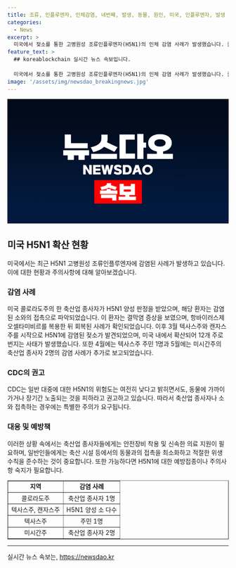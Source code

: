 ```yaml
---
title: 조류, 인플루엔자, 인체감염, 네번째, 발생, 동물, 원인, 미국, 인플루엔자, 발생
categories:
  - News
excerpt: >
  미국에서 젖소를 통한 고병원성 조류인플루엔자(H5N1)의 인체 감염 사례가 발생했습니다. 콜로라도주 축산업 종사자가 H5N1 양성 판정을 받았으며, 해당 환자는 오셀타미비르를 복용한 뒤 회복했습니다. 이로써 미국에서는 3월부터 12개 주로 확산되어 총 4명의 감염 사례가 보고되었습니다. CDC는 대중에게 동물에 가까이 가거나 장기간 노출을 피하도록 권고하고 있습니다. (150자)
feature_text: >
  ## koreablockchain 실시간 뉴스 속보입니다.

  미국에서 젖소를 통한 고병원성 조류인플루엔자(H5N1)의 인체 감염 사례가 발생했습니다. 콜로라도주 축산업 종사자가 H5N1 양성 판정을 받았으며, 해당 환자는 오셀타미비르를 복용한 뒤 회복했습니다. 이로써 미국에서는 3월부터 12개 주로 확산되어 총 4명의 감염 사례가 보고되었습니다. CDC는 대중에게 동물에 가까이 가거나 장기간 노출을 피하도록 권고하고 있습니다. (150자)
image: '/assets/img/newsdao_breakingnews.jpg'
---
```


<p><img src="/assets/img/newsdao_breakingnews.jpg" alt="koreablockchain 속보" /></p>

<h2 data-ke-size="size26">미국 H5N1 확산 현황</h2>

<p data-ke-size="size16">미국에서는 최근 H5N1 고병원성 조류인플루엔자에 감염된 사례가 발생하고 있습니다. 이에 대한 현황과 주의사항에 대해 알아보겠습니다.</p>

<h3><b>감염 사례</b></h3>

<p data-ke-size="size16">미국 콜로라도주의 한 축산업 종사자가 H5N1 양성 판정을 받았으며, 해당 환자는 감염된 소와의 접촉으로 파악되었습니다. 이 환자는 결막염 증상을 보였으며, 항바이러스제 오셀타미비르를 복용한 뒤 회복된 사례가 확인되었습니다. 이후 3월 텍사스주와 캔자스주를 시작으로 H5N1에 감염된 젖소가 발견되었으며, 미국 내에서 확산되어 12개 주로 번지는 사태가 발생했습니다. 또한 4월에는 텍사스주 주민 1명과 5월에는 미시간주의 축산업 종사자 2명의 감염 사례가 추가로 보고되었습니다.</p>

<h3><b>CDC의 권고</b></h3>

<p data-ke-size="size16">CDC는 일반 대중에 대한 H5N1의 위험도는 여전히 낮다고 밝히면서도, 동물에 가까이 가거나 장기간 노출되는 것을 피하라고 권고하고 있습니다. 따라서 축산업 종사자나 소와 접촉하는 경우에는 특별한 주의가 요구됩니다.</p>

<h3><b>대응 및 예방책</b></h3>

<p data-ke-size="size16">이러한 상황 속에서는 축산업 종사자들에게는 안전장비 착용 및 신속한 의료 지원이 필요하며, 일반인들에게는 축산 시설 등에서의 동물과의 접촉을 최소화하고 적절한 위생 수칙을 준수하는 것이 중요합니다. 또한 가능하다면 H5N1에 대한 예방접종이나 주의사항 숙지가 필요합니다.</p>

<table border="1" style="width: 100%;">
<tbody>
<tr>
<td style="text-align: center; height: 17px;"><b>지역</b></td>
<td style="text-align: center; height: 17px;"><b>감염 사례</b></td>
</tr>
<tr>
<td style="text-align: center; height: 17px;">콜로라도주</td>
<td style="text-align: center; height: 17px;">축산업 종사자 1명</td>
</tr>
<tr>
<td style="text-align: center; height: 17px;">텍사스주, 캔자스주</td>
<td style="text-align: center; height: 17px;">H5N1 양성 소 다수</td>
</tr>
<tr>
<td style="text-align: center; height: 17px;">텍사스주</td>
<td style="text-align: center; height: 17px;">주민 1명</td>
</tr>
<tr>
<td style="text-align: center; height: 17px;">미시간주</td>
<td style="text-align: center; height: 17px;">축산업 종사자 2명</td>
</tr>
</tbody>
</table>

<p data-ke-size="size16"></p>

<hr>
실시간 뉴스 속보는, <a href="https://newsdao.kr" rel="dofollow">https://newsdao.kr</a>


